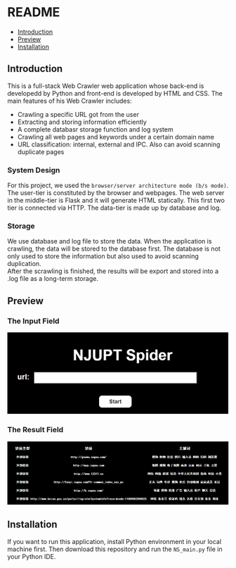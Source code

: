 # README

<!-- no toc -->
- [Introduction](#introduction)
- [Preview](#preview)
- [Installation](#installation)

## Introduction

This is a full-stack Web Crawler web application whose back-end is developedd by Python and front-end is developed by HTML and CSS. The main features of his Web Crawler includes:

- Crawling a specific URL got from the user
- Extracting and storing information efficiently
- A complete databasr storage function and log system
- Crawling all web pages and keywords under a certain domain name
- URL classification: internal, external and IPC. Also can avoid scanning duplicate pages

### System Design

For this project, we used the `browser/server architecture mode (b/s mode)`. The user-tier is constituted by the browser and webpages. The web server in the middle-tier is Flask and it will generate HTML statically. This first two tier is connected via HTTP. The data-tier is made up by database and log.

### Storage

We use database and log file to store the data. When the application is crawling, the data will be stored to the database first. The database is not only used to store the information but also used to avoid scanning duplication.  
After the scrawling is finished, the results will be export and stored into a .log file as a long-term storage.  

## Preview

### The Input Field

![input field](./img/img_input.png "INPUT")  

### The Result Field

![result field](./img/img_result.png "RESULT")  

## Installation

If you want to run this application, install Python environment in your local machine first. Then download this repository and run the `NS_main.py` file in your Python IDE.
